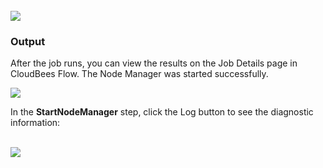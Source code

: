 <br />
<img src="../../plugins/EC-WebLogic/images/StartNodeManager/EC-WLSStartNodeManager2.png" />
<h3>Output</h3>
<p>After the job runs, you can view the results on the Job Details page in CloudBees Flow. The Node Manager was started
successfully.</p>
<img src="../../plugins/EC-WebLogic/images/StartNodeManager/EC-WLSStartNodeManager3.png" />
<p>In the <b>StartNodeManager</b> step, click the Log button to see the diagnostic information:</p>
<br />
<img src="../../plugins/EC-WebLogic/images/StartNodeManager/EC-WLSStartNodeManager4.png" />
